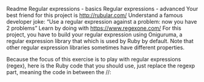 Readme
Regular expressions - basics
Regular expressions - advanced
Your best friend for this project is http://rubular.com/
Understand a famous developer joke: “Use a regular expression against a problem: now you have 2 problems”
Learn by doing with https://www.regexone.com/
For this project, you have to build your regular expression using Oniguruma, a regular expression library that which is used by Ruby by default. Note that other regular expression libraries sometimes have different properties.

Because the focus of this exercise is to play with regular expressions (regex), here is the Ruby code that you should use, just replace the regexp part, meaning the code in between the //: